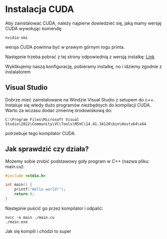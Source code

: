 # Instalacja CUDA
Aby zainstalować CUDA, należy najpierw dowiedzieć się, jaką mamy wersję CUDA
wywołując komendę:

```shell
nvidia-smi
```
wersja CUDA powinna być w prawym górnym rogu printa.

Następnie trzeba pobrać z tej strony odpowiednią z wersją instalkę:
[Link](https://developer.nvidia.com/cuda-toolkit-archive)

Wyklikujemy naszą konfigurację, pobieramy instalkę, no i idziemy zgodnie z instalatorem

## Visual Studio
Dobrze mieć zainstalowane na Windzie Visual Studio z setupem do c++. Instaluje się wtedy dużo programów niezbędnych do kompilacji CUDA.
Warto za wczasu dodać zmiennę środowiskową do:
```shell
C:\Program Files\Microsoft Visual Studio\2022\Community\VC\Tools\MSVC\14.41.34120\bin\Hostx64\x64
```
potrzebuje tego kompilator CUDA.

## Jak sprawdzić czy działa?
Możemy sobie zrobić podstawowy goły program w C++ (nazwa pliku: main.cu):

```cpp
#include <stdio.h>

int main() {
    printf("Hello world!");
    return 0;
}
```
Następnie puścić go przez kompilator i odpalić:
```shell
nvcc -o main ./main.cu
./main.exe
```
Jak się kompili i chodzi to super
